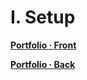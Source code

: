 # **I. Setup**

[**Portfolio · Front**](https://github.com/ewilan-riviere/portfolio-front)
<dependencies :data='[["NuxtJS","2.11"],["Vuetify","1.11"]]'></dependencies>

[**Portfolio · Back**](https://github.com/ewilan-riviere/portfolio-back)
